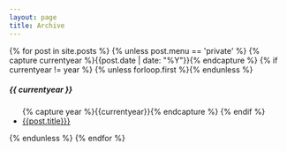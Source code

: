 ```yaml
---
layout: page
title: Archive
---
```

<div class="sidebar-archive">
    <div class="post">
        {% for post in site.posts %}
            {% unless post.menu == 'private' %}
            {% capture currentyear %}{{post.date | date: "%Y"}}{% endcapture %}
            {% if currentyear != year %}
                {% unless forloop.first %}{% endunless %}
                    <h5>{{ currentyear }}</h5>
                    <ul class="posts">
                    {% capture year %}{{currentyear}}{% endcapture %}
                {% endif %}
            <li><a href="{{post.url | prepend: site.baseurl | prepend: site.url}}">{{post.title}}}</a></li></ul>
            {% endunless %}
        {% endfor %}
    </div>
</div>